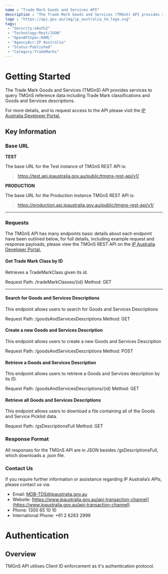 ```yaml
---
name : "Trade Mark Goods and Services API"
description : "The Trade Mark Goods and Services (TMGnS) API provides services to query TMGnS reference data"
logo : "https://api.gov.au/img/ip_australia_tm_logo.svg"
tags:
 - "Security:oAuth2"
 - "Technology:Rest/JSON"
 - "OpenAPISpec:RAML"
 - "AgencyAcr:IP Australia"
 - "Status:Published"
 - "Category:TradeMarks"
---
```


# Getting Started

The Trade Mark Goods and Services (TMGnS) API provides services to query TMGnS reference data including Trade Mark classifications and Goods and Services descriptions.

For more details, and to request access to the API please visit the [IP Australia Developer Portal.](https://anypoint.mulesoft.com/exchange/portals/ip-australia-3/)

## Key Information

### Base URL

**TEST** 

The base URL for the Test instance of TMGnS REST API is:

>https://test.api.ipaustralia.gov.au/public/tmgns-rest-api/v1/

**PRODUCTION**

The base URL for the Production instance TMGnS REST API is:

>https://production.api.ipaustralia.gov.au/public/tmgns-rest-api/v1/

------


### Requests

The TMGnS API has many endpoints basic details about each endpoint have been outlined below, for full details, including example request and response payloads, please view the TMGnS REST API on the [IP Australia Developer Portal.](https://anypoint.mulesoft.com/exchange/portals/ip-australia-3/)

#### Get Trade Mark Class by ID

Retrieves a TradeMarkClass given its id.

Request Path: /tradeMarkClasses/{id}
Method: GET

------

#### Search for Goods and Services Descriptions

This endpoint allows users to search for Goods and Services Descriptions

Request Path: /goodsAndServicesDescriptions
Method: GET

#### Create a new Goods and Services Description

This endpoint allows users to create a new Goods and Services Description

Request Path: /goodsAndServicesDescriptions
Method: POST

#### Retrieve a Goods and Services Description

This endpoint allows users to retrieve a Goods and Services description by its ID.

Request Path: /goodsAndServicesDescriptions/{id}
Method: GET

#### Retrieve all Goods and Services Descriptions

This endpoint allows users to download a file containing all of the Goods and Service Picklist data.

Request Path: /gsDescriptionsFull
Method: GET

### Response Format

All responses for the TMGnS API are in JSON besides /gsDescriptionsFull, which downloads a .json file.

### Contact Us

If you require further information or assistance regarding IP Australia’s APIs, please contact us via:
- Email: MDB-TDS@ipaustralia.gov.au
- Website: [https://www.ipaustralia.gov.au/api-transaction-channel](https://www.ipaustralia.gov.au/api-transaction-channel)
- Phone: 1300 65 10 10
- International Phone: +61 2 6283 2999


# Authentication

## Overview
TMGnS API utilises Client ID enforcement as it's authentication protocol.



